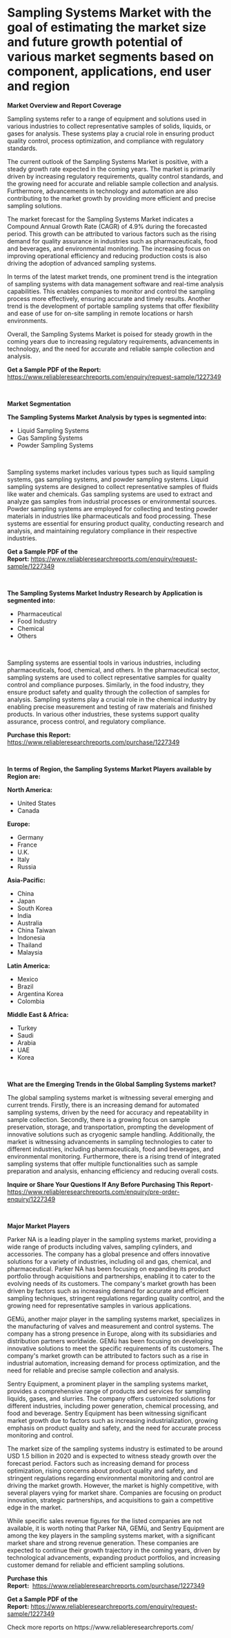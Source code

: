<p><h1>Sampling Systems Market with the goal of estimating the market size and future growth potential of various market segments based on component, applications, end user and region</h1></p><p><strong>Market Overview and Report Coverage</strong></p>
<p><p>Sampling systems refer to a range of equipment and solutions used in various industries to collect representative samples of solids, liquids, or gases for analysis. These systems play a crucial role in ensuring product quality control, process optimization, and compliance with regulatory standards.</p><p>The current outlook of the Sampling Systems Market is positive, with a steady growth rate expected in the coming years. The market is primarily driven by increasing regulatory requirements, quality control standards, and the growing need for accurate and reliable sample collection and analysis. Furthermore, advancements in technology and automation are also contributing to the market growth by providing more efficient and precise sampling solutions.</p><p>The market forecast for the Sampling Systems Market indicates a Compound Annual Growth Rate (CAGR) of 4.9% during the forecasted period. This growth can be attributed to various factors such as the rising demand for quality assurance in industries such as pharmaceuticals, food and beverages, and environmental monitoring. The increasing focus on improving operational efficiency and reducing production costs is also driving the adoption of advanced sampling systems.</p><p>In terms of the latest market trends, one prominent trend is the integration of sampling systems with data management software and real-time analysis capabilities. This enables companies to monitor and control the sampling process more effectively, ensuring accurate and timely results. Another trend is the development of portable sampling systems that offer flexibility and ease of use for on-site sampling in remote locations or harsh environments.</p><p>Overall, the Sampling Systems Market is poised for steady growth in the coming years due to increasing regulatory requirements, advancements in technology, and the need for accurate and reliable sample collection and analysis.</p></p>
<p><strong>Get a Sample PDF of the Report:</strong> <a href="https://www.reliableresearchreports.com/enquiry/request-sample/1227349">https://www.reliableresearchreports.com/enquiry/request-sample/1227349</a></p>
<p>&nbsp;</p>
<p><strong>Market Segmentation</strong></p>
<p><strong>The Sampling Systems Market Analysis by types is segmented into:</strong></p>
<p><ul><li>Liquid Sampling Systems</li><li>Gas Sampling Systems</li><li>Powder Sampling Systems</li></ul></p>
<p>&nbsp;</p>
<p><p>Sampling systems market includes various types such as liquid sampling systems, gas sampling systems, and powder sampling systems. Liquid sampling systems are designed to collect representative samples of fluids like water and chemicals. Gas sampling systems are used to extract and analyze gas samples from industrial processes or environmental sources. Powder sampling systems are employed for collecting and testing powder materials in industries like pharmaceuticals and food processing. These systems are essential for ensuring product quality, conducting research and analysis, and maintaining regulatory compliance in their respective industries.</p></p>
<p><strong>Get a Sample PDF of the Report:</strong>&nbsp;<a href="https://www.reliableresearchreports.com/enquiry/request-sample/1227349">https://www.reliableresearchreports.com/enquiry/request-sample/1227349</a></p>
<p>&nbsp;</p>
<p><strong>The Sampling Systems Market Industry Research by Application is segmented into:</strong></p>
<p><ul><li>Pharmaceutical</li><li>Food Industry</li><li>Chemical</li><li>Others</li></ul></p>
<p>&nbsp;</p>
<p><p>Sampling systems are essential tools in various industries, including pharmaceuticals, food, chemical, and others. In the pharmaceutical sector, sampling systems are used to collect representative samples for quality control and compliance purposes. Similarly, in the food industry, they ensure product safety and quality through the collection of samples for analysis. Sampling systems play a crucial role in the chemical industry by enabling precise measurement and testing of raw materials and finished products. In various other industries, these systems support quality assurance, process control, and regulatory compliance.</p></p>
<p><strong>Purchase this Report:</strong>&nbsp; <a href="https://www.reliableresearchreports.com/purchase/1227349">https://www.reliableresearchreports.com/purchase/1227349</a></p>
<p>&nbsp;</p>
<p><strong>In terms of Region, the Sampling Systems Market Players available by Region are:</strong></p>
<p>
    <p> <strong> North America: </strong>
        <ul>
            <li>United States</li>
            <li>Canada</li>
        </ul>
        </p> 
    <p> <strong> Europe: </strong>
        <ul>
            <li>Germany</li>
            <li>France</li>
            <li>U.K.</li>
            <li>Italy</li>
            <li>Russia</li>
        </ul>
        </p> 
    <p> <strong> Asia-Pacific: </strong>
        <ul>
            <li>China</li>
            <li>Japan</li>
            <li>South Korea</li>
            <li>India</li>
            <li>Australia</li>
            <li>China Taiwan</li>
            <li>Indonesia</li>
            <li>Thailand</li>
            <li>Malaysia</li>
        </ul>
        </p> 
    <p> <strong> Latin America: </strong>
        <ul>
            <li>Mexico</li>
            <li>Brazil</li>
            <li>Argentina Korea</li>
            <li>Colombia</li>
        </ul>
        </p> 
    <p> <strong> Middle East & Africa: </strong>
        <ul>
            <li>Turkey</li>
            <li>Saudi</li>
            <li>Arabia</li>
            <li>UAE</li>
            <li>Korea</li>
        </ul>
    </p>
    </p>
<p>&nbsp;</p>
<p><strong>What are the Emerging Trends in the Global Sampling Systems market?</strong></p>
<p><p>The global sampling systems market is witnessing several emerging and current trends. Firstly, there is an increasing demand for automated sampling systems, driven by the need for accuracy and repeatability in sample collection. Secondly, there is a growing focus on sample preservation, storage, and transportation, prompting the development of innovative solutions such as cryogenic sample handling. Additionally, the market is witnessing advancements in sampling technologies to cater to different industries, including pharmaceuticals, food and beverages, and environmental monitoring. Furthermore, there is a rising trend of integrated sampling systems that offer multiple functionalities such as sample preparation and analysis, enhancing efficiency and reducing overall costs.</p></p>
<p><strong>Inquire or Share Your Questions If Any Before Purchasing This Report</strong>- <a href="https://www.reliableresearchreports.com/enquiry/pre-order-enquiry/1227349">https://www.reliableresearchreports.com/enquiry/pre-order-enquiry/1227349</a></p>
<p>&nbsp;</p>
<p><strong>Major Market Players</strong></p>
<p><p>Parker NA is a leading player in the sampling systems market, providing a wide range of products including valves, sampling cylinders, and accessories. The company has a global presence and offers innovative solutions for a variety of industries, including oil and gas, chemical, and pharmaceutical. Parker NA has been focusing on expanding its product portfolio through acquisitions and partnerships, enabling it to cater to the evolving needs of its customers. The company's market growth has been driven by factors such as increasing demand for accurate and efficient sampling techniques, stringent regulations regarding quality control, and the growing need for representative samples in various applications.</p><p>GEMü, another major player in the sampling systems market, specializes in the manufacturing of valves and measurement and control systems. The company has a strong presence in Europe, along with its subsidiaries and distribution partners worldwide. GEMü has been focusing on developing innovative solutions to meet the specific requirements of its customers. The company's market growth can be attributed to factors such as a rise in industrial automation, increasing demand for process optimization, and the need for reliable and precise sample collection and analysis.</p><p>Sentry Equipment, a prominent player in the sampling systems market, provides a comprehensive range of products and services for sampling liquids, gases, and slurries. The company offers customized solutions for different industries, including power generation, chemical processing, and food and beverage. Sentry Equipment has been witnessing significant market growth due to factors such as increasing industrialization, growing emphasis on product quality and safety, and the need for accurate process monitoring and control.</p><p>The market size of the sampling systems industry is estimated to be around USD 1.5 billion in 2020 and is expected to witness steady growth over the forecast period. Factors such as increasing demand for process optimization, rising concerns about product quality and safety, and stringent regulations regarding environmental monitoring and control are driving the market growth. However, the market is highly competitive, with several players vying for market share. Companies are focusing on product innovation, strategic partnerships, and acquisitions to gain a competitive edge in the market.</p><p>While specific sales revenue figures for the listed companies are not available, it is worth noting that Parker NA, GEMü, and Sentry Equipment are among the key players in the sampling systems market, with a significant market share and strong revenue generation. These companies are expected to continue their growth trajectory in the coming years, driven by technological advancements, expanding product portfolios, and increasing customer demand for reliable and efficient sampling solutions.</p></p>
<p><strong>Purchase this Report:</strong>&nbsp;&nbsp;<a href="https://www.reliableresearchreports.com/purchase/1227349">https://www.reliableresearchreports.com/purchase/1227349</a></p>
<p></p>
<p><strong>Get a Sample PDF of the Report:</strong>&nbsp;<a href="https://www.reliableresearchreports.com/enquiry/request-sample/1227349">https://www.reliableresearchreports.com/enquiry/request-sample/1227349</a></p>
<p>Check more reports on https://www.reliableresearchreports.com/</p>